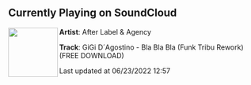 ## Currently Playing on SoundCloud

[<img align="left" width="100" src="https://i1.sndcdn.com/artworks-JzD29XfeYKKXb4zz-xXEl6g-t500x500.jpg">](https://soundcloud.com/after-label/gigi-d-agostino-bla-bla-bla)

**Artist**: After Label & Agency 

**Track**: GiGi D´Agostino - Bla Bla Bla (Funk Tribu Rework) (FREE DOWNLOAD)

Last updated at 06/23/2022 12:57
